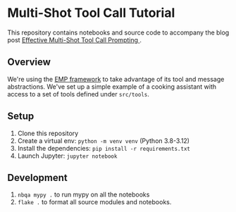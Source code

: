 # Multi-Shot Tool Call Tutorial

This repository contains notebooks and source code to accompany the blog post [Effective Multi-Shot Tool Call Prompting
](https://electronicsilk.substack.com/p/effective-multi-shot-tool-call-prompting).

## Overview
We're using the [EMP framework](https://github.com/empyrealapp/emp-agents) to take advantage of its tool and message abstractions.
We've set up a simple example of a cooking assistant with access to a set of tools defined under `src/tools`.

## Setup
1. Clone this repository
2. Create a virtual env: `python -m venv venv` (Python 3.8-3.12)
3. Install the dependencies: `pip install -r requirements.txt`
4. Launch Jupyter: `jupyter notebook`


## Development
1. `nbqa mypy .` to run mypy on all the notebooks
2. `flake .` to format all source modules and notebooks.